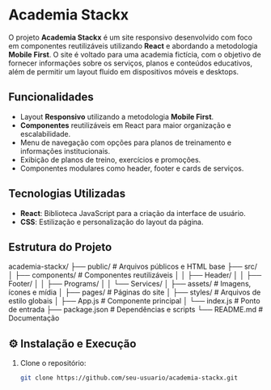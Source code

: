 # Academia Stackx

O projeto **Academia Stackx** é um site responsivo desenvolvido com foco em componentes reutilizáveis utilizando **React** e abordando a metodologia **Mobile First**. O site é voltado para uma academia fictícia, com o objetivo de fornecer informações sobre os serviços, planos e conteúdos educativos, além de permitir um layout fluido em dispositivos móveis e desktops.

## Funcionalidades

- Layout **Responsivo** utilizando a metodologia **Mobile First**.
- **Componentes** reutilizáveis em React para maior organização e escalabilidade.
- Menu de navegação com opções para planos de treinamento e informações institucionais.
- Exibição de planos de treino, exercícios e promoções.
- Componentes modulares como header, footer e cards de serviços.

## Tecnologias Utilizadas

- **React**: Biblioteca JavaScript para a criação da interface de usuário.
- **CSS**: Estilização e personalização do layout da página.

## Estrutura do Projeto

academia-stackx/
├── public/ # Arquivos públicos e HTML base
├── src/
│ ├── components/ # Componentes reutilizáveis
│ │ ├── Header/
│ │ ├── Footer/
│ │ ├── Programs/
│ │ └── Services/
│ ├── assets/ # Imagens, ícones e mídia
│ ├── pages/ # Páginas do site
│ ├── styles/ # Arquivos de estilo globais
│ ├── App.js # Componente principal
│ └── index.js # Ponto de entrada
├── package.json # Dependências e scripts
└── README.md # Documentação

## ⚙️ Instalação e Execução

1. Clone o repositório:
   ```bash
   git clone https://github.com/seu-usuario/academia-stackx.git
